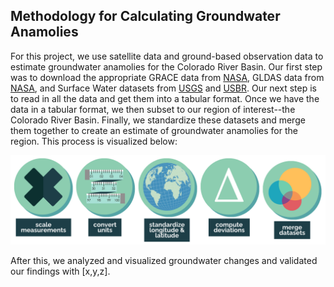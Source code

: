 ## Methodology for Calculating Groundwater Anamolies

For this project, we use satellite data and ground-based observation data to estimate groundwater anamolies for the Colorado River Basin. Our first step was to download the appropriate GRACE data from [NASA](https://grace.jpl.nasa.gov/data/get-data/jpl_global_mascons/), GLDAS data from [NASA](https://hydro1.gesdisc.eosdis.nasa.gov/data/GLDAS/GLDAS_NOAH025_M.2.1/doc/README_GLDAS2.pdf), and Surface Water datasets from [USGS](https://waterdata.usgs.gov/nwis) and [USBR](https://www.usbr.gov/uc/water/hydrodata/nav.html). Our next step is to read in all the data and get them into a tabular format. Once we have the data in a tabular format, we then subset to our region of interest--the Colorado River Basin. Finally, we standardize these datasets and merge them together to create an estimate of groundwater anamolies for the region. This process is visualized below: 

<p align="center">
    <img src="images/dataprocess.png" width="750" />
</p>

After this, we analyzed and visualized groundwater changes and validated our findings with [x,y,z]. 
